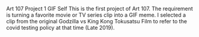 Art 107 Project 1 GIF Self
This is the first project of Art 107. 
The requirement is turning a favorite movie or TV series clip into a GIF meme. 
I selected a clip from the original Godzilla vs King Kong Tokusatsu Film to refer to the covid testing policy at that time (Late 2019).